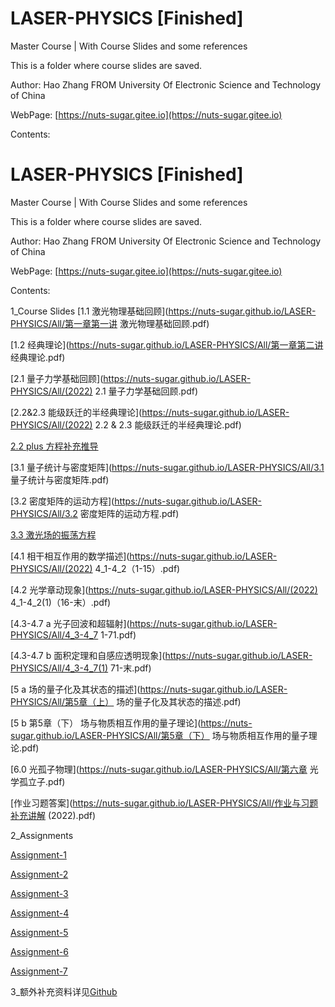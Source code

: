 # LASER-PHYSICS [Finished]
Master Course | With Course Slides and some references

This is a folder where course slides are saved.

Author: Hao Zhang FROM University Of Electronic Science and Technology of China

WebPage: [https://nuts-sugar.gitee.io](https://nuts-sugar.gitee.io)

Contents:

# LASER-PHYSICS [Finished]
Master Course | With Course Slides and some references

This is a folder where course slides are saved.

Author: Hao Zhang FROM University Of Electronic Science and Technology of China

WebPage: [https://nuts-sugar.gitee.io](https://nuts-sugar.gitee.io)

Contents:

1_Course Slides
[1.1 激光物理基础回顾](https://nuts-sugar.github.io/LASER-PHYSICS/All/第一章第一讲 激光物理基础回顾.pdf)

[1.2 经典理论](https://nuts-sugar.github.io/LASER-PHYSICS/All/第一章第二讲 经典理论.pdf)

[2.1 量子力学基础回顾](https://nuts-sugar.github.io/LASER-PHYSICS/All/(2022) 2.1 量子力学基础回顾.pdf)

[2.2&2.3 能级跃迁的半经典理论](https://nuts-sugar.github.io/LASER-PHYSICS/All/(2022) 2.2 & 2.3 能级跃迁的半经典理论.pdf)

[2.2 plus 方程补充推导](https://nuts-sugar.github.io/LASER-PHYSICS/All/2.2-2.3节方程(22)的推导.pdf)

[3.1 量子统计与密度矩阵](https://nuts-sugar.github.io/LASER-PHYSICS/All/3.1 量子统计与密度矩阵.pdf)

[3.2 密度矩阵的运动方程](https://nuts-sugar.github.io/LASER-PHYSICS/All/3.2 密度矩阵的运动方程.pdf)

[3.3 激光场的振荡方程](https://nuts-sugar.github.io/LASER-PHYSICS/All/激光物理3.3.pdf)

[4.1 相干相互作用的数学描述](https://nuts-sugar.github.io/LASER-PHYSICS/All/(2022) 4_1-4_2（1-15）.pdf)

[4.2 光学章动现象](https://nuts-sugar.github.io/LASER-PHYSICS/All/(2022) 4_1-4_2(1)（16-末）.pdf)

[4.3-4.7 a 光子回波和超辐射](https://nuts-sugar.github.io/LASER-PHYSICS/All/4_3-4_7 1-71.pdf)

[4.3-4.7 b 面积定理和自感应透明现象](https://nuts-sugar.github.io/LASER-PHYSICS/All/4_3-4_7(1) 71-末.pdf)

[5 a 场的量子化及其状态的描述](https://nuts-sugar.github.io/LASER-PHYSICS/All/第5章（上） 场的量子化及其状态的描述.pdf)

[5 b 第5章（下） 场与物质相互作用的量子理论](https://nuts-sugar.github.io/LASER-PHYSICS/All/第5章（下） 场与物质相互作用的量子理论.pdf)

[6.0 光孤子物理](https://nuts-sugar.github.io/LASER-PHYSICS/All/第六章 光学孤立子.pdf)

[作业习题答案](https://nuts-sugar.github.io/LASER-PHYSICS/All/作业与习题补充讲解 (2022).pdf)

  
2_Assignments

[Assignment-1](https://nuts-sugar.github.io/LASER-PHYSICS/Assignments/Assignments/激光物理第一次作业/作业1.jpg)

[Assignment-2](https://nuts-sugar.github.io/LASER-PHYSICS/Assignments/Assignments/激光物理第二次作业/第二次作业-作业1.jpg)

[Assignment-3](https://nuts-sugar.github.io/LASER-PHYSICS/Assignments/激光物理第三次作业.pdf)

[Assignment-4](https://nuts-sugar.github.io/LASER-PHYSICS/Assignments/激光物理第四次作业.pdf)

[Assignment-5](https://nuts-sugar.github.io/LASER-PHYSICS/Assignments/激光物理第五次作业.pdf)

[Assignment-6](https://nuts-sugar.github.io/LASER-PHYSICS/Assignments/激光物理第六次作业.pdf)

[Assignment-7](https://nuts-sugar.github.io/LASER-PHYSICS/Assignments/激光物理第七次作业.pdf)

3_额外补充资料详见[Github](https://github.com/Nuts-sugar/LASER-PHYSICS)
